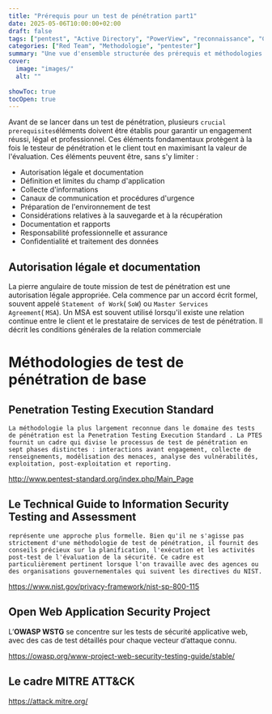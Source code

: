 ```yaml
---
title: "Prérequis pour un test de pénétration part1"
date: 2025-05-06T10:00:00+02:00
draft: false
tags: ["pentest", "Active Directory", "PowerView", "reconnaissance", "CRTP", "red team"]
categories: ["Red Team", "Methodologie", "pentester"]
summary: "Une vue d'ensemble structurée des prérequis et méthodologies à maîtriser avant de réaliser un test d’intrusion."
cover:
  image: "images/"
  alt: ""
  
showToc: true
tocOpen: true
---
```

Avant de se lancer dans un test de pénétration, plusieurs `crucial prerequisites`éléments doivent être établis pour garantir un engagement réussi, légal et professionnel. Ces éléments fondamentaux protègent à la fois le testeur de pénétration et le client tout en maximisant la valeur de l'évaluation. Ces éléments peuvent être, sans s'y limiter :

- Autorisation légale et documentation
- Définition et limites du champ d'application
- Collecte d'informations
- Canaux de communication et procédures d'urgence
- Préparation de l'environnement de test
- Considérations relatives à la sauvegarde et à la récupération
- Documentation et rapports
- Responsabilité professionnelle et assurance
- Confidentialité et traitement des données

## Autorisation légale et documentation

La pierre angulaire de toute mission de test de pénétration est une autorisation légale appropriée. Cela commence par un accord écrit formel, souvent appelé `Statement of Work`( `SoW`) ou `Master Services Agreement`( `MSA`). Un MSA est souvent utilisé lorsqu'il existe une relation continue entre le client et le prestataire de services de test de pénétration. Il décrit les conditions générales de la relation commerciale

# Méthodologies de test de pénétration de base

## Penetration Testing Execution Standard

	La méthodologie la plus largement reconnue dans le domaine des tests de pénétration est la Penetration Testing Execution Standard . La PTES fournit un cadre qui divise le processus de test de pénétration en sept phases distinctes : interactions avant engagement, collecte de renseignements, modélisation des menaces, analyse des vulnérabilités, exploitation, post-exploitation et reporting.
	
http://www.pentest-standard.org/index.php/Main_Page

## Le Technical Guide to Information Security Testing and Assessment

	représente une approche plus formelle. Bien qu'il ne s'agisse pas strictement d'une méthodologie de test de pénétration, il fournit des conseils précieux sur la planification, l'exécution et les activités post-test de l'évaluation de la sécurité. Ce cadre est particulièrement pertinent lorsque l'on travaille avec des agences ou des organisations gouvernementales qui suivent les directives du NIST.

https://www.nist.gov/privacy-framework/nist-sp-800-115
## Open Web Application Security Project
L’**OWASP WSTG** se concentre sur les tests de sécurité applicative web, avec des cas de test détaillés pour chaque vecteur d’attaque connu.

https://owasp.org/www-project-web-security-testing-guide/stable/

## Le cadre MITRE ATT&CK

https://attack.mitre.org/
